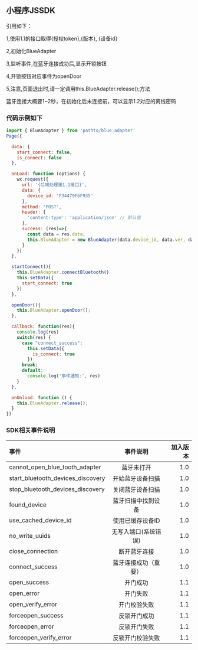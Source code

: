 ## 小程序JSSDK

引用如下：

1,使用1.1的接口取得{授权token},{版本}, {设备id}

2,初始化BlueAdapter

3,监听事件,在蓝牙连接成功后,显示开锁按钮

4,开锁按钮对应事件为openDoor

5,注意,页面退出时,请一定调用this.BlueAdapter.release();方法

蓝牙连接大概要1~2秒，在初始化后未连接前，可以显示1.2对应的离线密码

### 代码示例如下

```javascript
import { BlueAdapter } from 'pathto/blue_adapter'
Page({

  data: {
    start_connect: false,
    is_connect: false
  },

  onLoad: function (options) {
    wx.request({
      url: '{后端处理接1.1接口}',
      data: {
        device_id: 'F34479F6F935'
      },
      method: 'POST',
      header: {
        'content-type': 'application/json' // 默认值
      },
      success: (res)=>{
        const data = res.data;
        this.BlueAdapter = new BlueAdapter(data.device_id, data.ver, data.token, this.callback)
      }
    })
  },

  startConnect(){
    this.BlueAdapter.connectBluetooth()
    this.setData({
      start_connect: true
    })
  },

  openDoor(){
    this.BlueAdapter.openDoor();
  },

  callback: function(res){
    console.log(res)
    switch(res) {
      case "connect_success":
        this.setData({
          is_connect: true
        })
      break;
      default:
        console.log('事件通知:', res)
    }
  },

  onUnload: function () {
    this.BlueAdapter.release();
  }
})
```

### SDK相关事件说明

| 事件       | 事件说明     |  加入版本     |
| :------------- | :----------: | -----------: |
| cannot_open_blue_tooth_adapter  | 蓝牙未打开   | 1.0   |
| start_bluetooth_devices_discovery  | 开始蓝牙设备扫描 | 1.0 |
| stop_bluetooth_devices_discovery | 关闭蓝牙设备扫描 | 1.0 |
| found_device | 蓝牙扫描中找到设备 | 1.0 |
| use_cached_device_id | 使用已缓存设备ID | 1.0 |
| no_write_uuids | 无写入端口(系统错误) | 1.0 |
| close_connection | 断开蓝牙连接 | 1.0 |
| connect_success | 蓝牙连接成功（重要） | 1.0 |
| open_success | 开门成功 | 1.1 |
| open_error | 开门失败 | 1.1 |
| open_verify_error | 开门校验失败 | 1.1 |
| forceopen_success | 反锁开门成功 | 1.1 |
| forceopen_error | 反锁开门失败 | 1.1 |
| forceopen_verify_error | 反锁开门校验失败 | 1.1 |